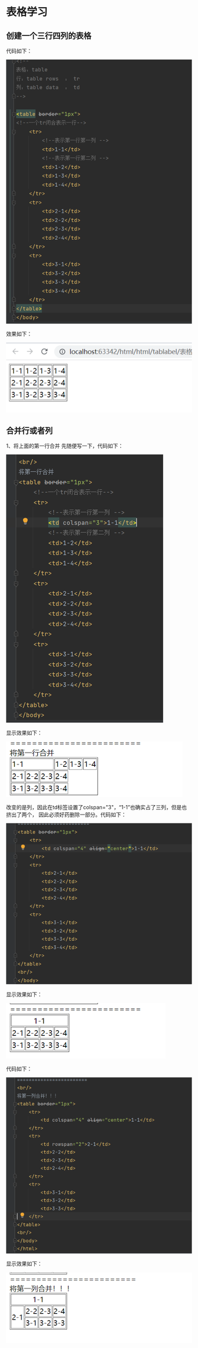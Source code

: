 # 表格学习
## 创建一个三行四列的表格
代码如下：

![img.png](img.png)

效果如下：

![img_1.png](img_1.png)

## 合并行或者列
1、将上面的第一行合并
先随便写一下，代码如下：

![img_2.png](img_2.png)

显示效果如下：

![img_3.png](img_3.png)

改变的是列，因此在td标签设置了colspan="3"，“1-1”也确实占了三列，但是也挤出了两个，
因此必须好药删除一部分。代码如下：

![img_4.png](img_4.png)

显示效果如下：

![img_5.png](img_5.png)

代码如下：

![img_6.png](img_6.png)

显示效果如下：

![img_7.png](img_7.png)
